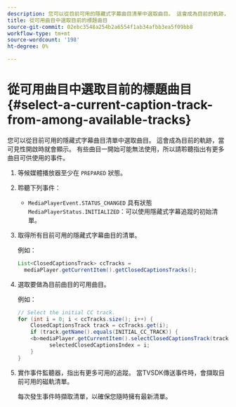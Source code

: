 ```yaml
---
description: 您可以從目前可用的隱藏式字幕曲目清單中選取曲目。 這會成為目前的軌跡，當可見性開啟時就會顯示。 有些曲目一開始可能無法使用，所以請聆聽指出有更多曲目可供使用的事件。
title: 從可用曲目中選取目前的標題曲目
source-git-commit: 02ebc3548a254b2a6554f1ab34afbb3ea5f09bb8
workflow-type: tm+mt
source-wordcount: '198'
ht-degree: 0%

---
```


# 從可用曲目中選取目前的標題曲目 {#select-a-current-caption-track-from-among-available-tracks}

您可以從目前可用的隱藏式字幕曲目清單中選取曲目。 這會成為目前的軌跡，當可見性開啟時就會顯示。 有些曲目一開始可能無法使用，所以請聆聽指出有更多曲目可供使用的事件。

1. 等候媒體播放器至少在 `PREPARED` 狀態。
1. 聆聽下列事件：

   * `MediaPlayerEvent.STATUS_CHANGED` 具有狀態 `MediaPlayerStatus.INITIALIZED`：可以使用隱藏式字幕追蹤的初始清單。

1. 取得所有目前可用的隱藏式字幕曲目的清單。

   例如：

   ```java
   List<ClosedCaptionsTrack> ccTracks = 
     mediaPlayer.getCurrentItem().getClosedCaptionsTracks();
   ```

1. 選取要做為目前曲目的可用曲目。

   例如：

   ```java
   // Select the initial CC track. 
   for (int i = 0; i < ccTracks.size(); i++) { 
       ClosedCaptionsTrack track = ccTracks.get(i); 
       if (track.getName().equals(INITIAL_CC_TRACK)) { 
       <b>mediaPlayer.getCurrentItem().selectClosedCaptionsTrack(track);</b> 
             selectedClosedCaptionsIndex = i; 
       } 
   }
   ```

1. 實作事件監聽器，指出有更多可用的追蹤。 當TVSDK傳送事件時，會擷取目前可用的磁軌清單。

   每次發生事件時擷取清單，以確保您隨時擁有最新清單。
